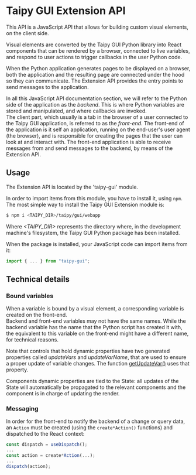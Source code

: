 # Taipy GUI Extension API

This API is a JavaScript API that allows for building custom visual elements, on the client
side.

Visual elements are converted by the Taipy GUI Python library into React components that
can be rendered by a browser, connected to live variables, and respond to user actions
to trigger callbacks in the user Python code.

When the Python application generates pages to be displayed on a browser, both the application and the resulting page are connected under the hood so they can communicate.
The Extension API provides the entry points to send messages to the application.

In all this JavaScript API documentation section, we will refer to the Python side
of the application as the *backend*. This is where Python variables are stored and
manipulated, and where callbacks are invoked.<br/>
The client part, which usually is a tab in the browser of a user connected to the
Taipy GUI application, is referred to as the *front-end*. The front-end of the application
is it self an application, running on the end-user's user agent (the browser), and
is responsible for creating the pages that the user can look at and interact with. The
front-end application is able to receive messages from and send messages to the backend,
by means of the Extension API.

## Usage

The Extension API is located by the 'taipy-gui' module.

In order to import items from this module, you have to install it, using `npm`.
The most simple way to install the Taipy GUI Extension module is:
```bash
$ npm i <TAIPY_DIR>/taipy/gui/webapp
```

Where *<TAIPY_DIR>* represents the directory where, in the development machine's
filesystem, the Taipy GUI Python package has been installed.

When the package is installed, your JavaScript code can import items from it:
```javascript
import { ... } from "taipy-gui";
```

## Technical details

### Bound variables

When a variable is bound by a visual element, a corresponding variable is created on
the front-end.<br/>
Backend and front-end variables may not have the same names. While the backend variable
has the name that the Python script has created it with, the equivalent to this variable
on the front-end might have a different name, for technical reasons.

Note that controls that hold dynamic properties have two generated properties called
*updateVars* and *updateVarName*, that are used to ensure a proper update of variable changes. The function [getUpdateVar()](modules/#getupdatevar) uses that property.

Components dynamic properties are tied to the State: all updates of the State will
automatically be propagated to the relevant components and the component is in charge
of updating the render.

### Messaging

In order for the front-end to notify the backend of a change or query data, an `Action`
must be created (using the `create*Action()` functions) and dispatched to the React
context:

```javascript
const dispatch = useDispatch();
...
const action = create*Action(...);
...
dispatch(action);
```
